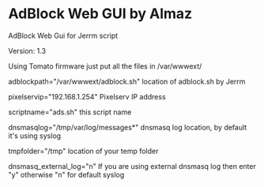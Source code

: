 AdBlock Web GUI by Almaz
==============

AdBlock Web Gui for Jerrm script

Version: 1.3

Using Tomato firmware just put all the files in /var/wwwext/

adblockpath="/var/wwwext/adblock.sh" location of adblock.sh by Jerrm

pixelservip="192.168.1.254"			 Pixelserv IP address	
	
scriptname="ads.sh"						 this script name

dnsmasqlog="/tmp/var/log/messages*"		 dnsmasq log location, by default it's using syslog

tmpfolder="/tmp"						 location of your temp folder

dnsmasq_external_log="n"				 If you are using external dnsmasq log then enter "y" otherwise "n" for default syslog

